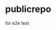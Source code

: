 # publicrepo
for e2e test




































































































































































































































































































































































































































































































































































































































































































































































































































































































































































































































































































































































































































































































































































































































































































































































































































































































































































































































































































































































































































































































































































































































































































































































































































































































































































































































































































